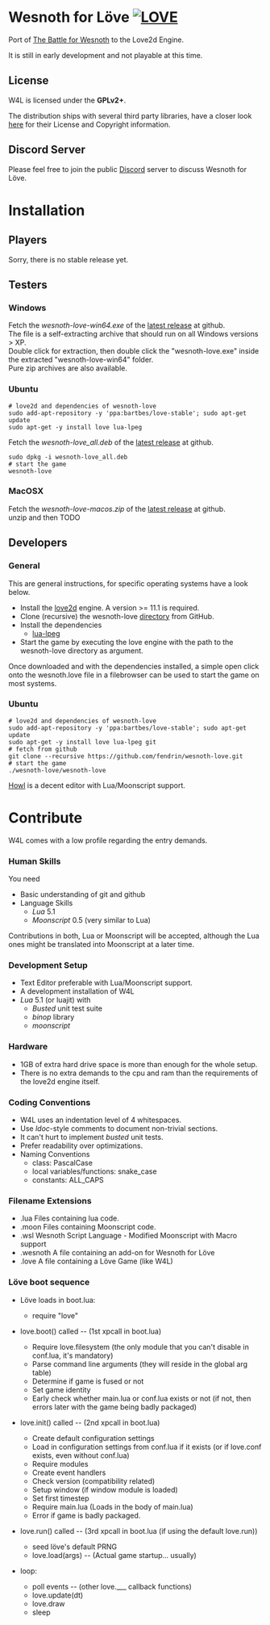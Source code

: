 Wesnoth for Löve [![LOVE](https://img.shields.io/badge/L%C3%96VE-11.1.0-EA316E.svg)](http://love2d.org/)
================
Port of [The Battle for Wesnoth](https://www.wesnoth.org) to the Love2d Engine.

It is still in early development and not playable at this time.


License
-------

W4L is licensed under the **GPLv2+**.

The distribution ships with several third party libraries,
have a closer look [here](
https://github.com/fendrin/wesnoth-love/blob/master/license.txt
) for their License and Copyright information.


Discord Server
--------------

Please feel free to join the public [Discord](https://discord.gg/x3Bmy7v) server to discuss Wesnoth for Löve.


Installation
============

Players
-------

Sorry, there is no stable release yet.

Testers
-------

### Windows
Fetch the *wesnoth-love-win64.exe* of the [latest release](
https://github.com/fendrin/wesnoth-love/releases/latest/
) at github.<br>
The file is a self-extracting archive that should run on all Windows versions > XP.<br>
Double click for extraction, then double click the "wesnoth-love.exe" inside the extracted "wesnoth-love-win64" folder.<br>
Pure zip archives are also available.

### Ubuntu
```shell
# love2d and dependencies of wesnoth-love
sudo add-apt-repository -y 'ppa:bartbes/love-stable'; sudo apt-get update
sudo apt-get -y install love lua-lpeg
```
Fetch the *wesnoth-love_all.deb* of the [latest release](
https://github.com/fendrin/wesnoth-love/releases/latest/
) at github.

```shell
sudo dpkg -i wesnoth-love_all.deb
# start the game
wesnoth-love
```

### MacOSX

Fetch the *wesnoth-love-macos.zip* of the [latest release](
https://github.com/fendrin/wesnoth-love/releases/latest/
) at github.<br>
unzip and then TODO

Developers
----------

### General

This are general instructions, for specific operating systems have a look below.

* Install the [love2d](https://love2d.org) engine.
  A version >= 11.1 is required.
* Clone (recursive) the wesnoth-love
  [directory](https://github.com/fendrin/wesnoth-love)
  from GitHub.
* Install the dependencies
  * [lua-lpeg](http://www.inf.puc-rio.br/~roberto/lpeg/)
* Start the game by executing the love engine with the path to the wesnoth-love directory as argument.

Once downloaded and with the dependencies installed, a simple open click onto the wesnoth.love file in a filebrowser can be used to start the game on most systems.

### Ubuntu
```shell
# love2d and dependencies of wesnoth-love
sudo add-apt-repository -y 'ppa:bartbes/love-stable'; sudo apt-get update
sudo apt-get -y install love lua-lpeg git
# fetch from github
git clone --recursive https://github.com/fendrin/wesnoth-love.git
# start the game
./wesnoth-love/wesnoth-love
```
[Howl](https://howl.io/) is a decent editor with Lua/Moonscript support.

Contribute
==========

W4L comes with a low profile regarding the entry demands.

### Human Skills
You need

* Basic understanding of git and github
* Language Skills
  * _Lua_ 5.1
  * _Moonscript_ 0.5 (very similar to Lua)

Contributions in both, Lua or Moonscript will be accepted,
although the Lua ones might be translated into Moonscript at a later time.

### Development Setup
* Text Editor preferable with Lua/Moonscript support.
* A development installation of W4L
* _Lua_ 5.1 (or luajit) with
  * _Busted_ unit test suite
  * _binop_ library
  * _moonscript_

### Hardware
* 1GB of extra hard drive space is more than enough for the whole setup.
* There is no extra demands to the cpu and ram than the requirements of the love2d engine itself.

### Coding Conventions
* W4L uses an indentation level of 4 whitespaces.
* Use _ldoc_-style comments to document non-trivial sections.
* It can't hurt to implement _busted_ unit tests.
* Prefer readability over optimizations.
* Naming Conventions
  * class: PascalCase
  * local variables/functions: snake_case
  * constants: ALL_CAPS

### Filename Extensions
* .lua
Files containing lua code.
* .moon
Files containing Moonscript code.
* .wsl
Wesnoth Script Language - Modified Moonscript with Macro support
* .wesnoth
A file containing an add-on for Wesnoth for Löve
* .love
A file containing a Löve Game (like W4L)

### Löve boot sequence
* Löve loads in boot.lua:
  * require "love"

* love.boot() called -- (1st xpcall in boot.lua)
  * Require love.filesystem
  (the only module that you can't disable in conf.lua, it's mandatory)
  * Parse command line arguments
  (they will reside in the global arg table)
  * Determine if game is fused or not
  * Set game identity
  * Early check whether main.lua or conf.lua exists or not
  (if not, then errors later with the game being badly packaged)

* love.init() called -- (2nd xpcall in boot.lua)
  * Create default configuration settings
  * Load in configuration settings from conf.lua if it exists
  (or if love.conf exists, even without conf.lua)
  * Require modules
  * Create event handlers
  * Check version (compatibility related)
  * Setup window (if window module is loaded)
  * Set first timestep
  * Require main.lua
  (Loads in the body of main.lua)
  * Error if game is badly packaged.

* love.run() called
-- (3rd xpcall in boot.lua (if using the default love.run))
  * seed löve's default PRNG
  * love.load(args) -- (Actual game startup... usually)
* loop:
  * poll events -- (other love.___ callback functions)
  * love.update(dt)
  * love.draw
  * sleep
